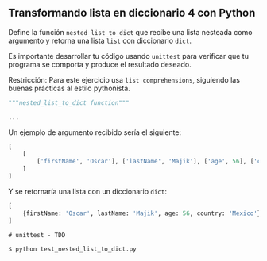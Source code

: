 ## Transformando lista en diccionario 4 con Python

Define la función `nested_list_to_dict` que recibe una lista nesteada como argumento y retorna una lista `list` con diccionario `dict`. 

Es importante desarrollar tu código usando `unittest` para verificar que tu programa se comporta y produce el resultado deseado.

Restricción: Para este ejercicio usa `list comprehensions`, siguiendo las buenas prácticas al estilo pythonista.


```python
"""nested_list_to_dict function"""

...

```

Un ejemplo de argumento recibido sería el siguiente:

```python
[
    [
        ['firstName', 'Oscar'], ['lastName', 'Majik'], ['age', 56], ['country', 'Mexico']
    ]
]
```
Y se retornaría una lista con un diccionario `dict`:

```python
[
    {firstName: 'Oscar', lastName: 'Majik', age: 56, country: 'Mexico'}
]
```

```
# unittest - TDD

$ python test_nested_list_to_dict.py
```
